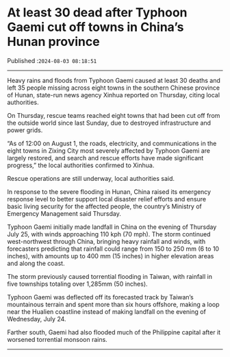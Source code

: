 # At least 30 dead after Typhoon Gaemi cut off towns in China’s Hunan province

Published :`2024-08-03 08:18:51`

---

Heavy rains and floods from Typhoon Gaemi caused at least 30 deaths and left 35 people missing across eight towns in the southern Chinese province of Hunan, state-run news agency Xinhua reported on Thursday, citing local authorities.

On Thursday, rescue teams reached eight towns that had been cut off from the outside world since last Sunday, due to destroyed infrastructure and power grids.

“As of 12:00 on August 1, the roads, electricity, and communications in the eight towns in Zixing City most severely affected by Typhoon Gaemi are largely restored, and search and rescue efforts have made significant progress,” the local authorities confirmed to Xinhua.

Rescue operations are still underway, local authorities said.

In response to the severe flooding in Hunan, China raised its emergency response level to better support local disaster relief efforts and ensure basic living security for the affected people, the country’s Ministry of Emergency Management said Thursday.

Typhoon Gaemi initially made landfall in China on the evening of Thursday July 25, with winds approaching 110 kph (70 mph). The storm continued west-northwest through China, bringing heavy rainfall and winds, with forecasters predicting that rainfall could range from 150 to 250 mm (6 to 10 inches), with amounts up to 400 mm (15 inches) in higher elevation areas and along the coast.

The storm previously caused torrential flooding in Taiwan, with rainfall in five townships totaling over 1,285mm (50 inches).

Typhoon Gaemi was deflected off its forecasted track by Taiwan’s mountainous terrain and spent more than six hours offshore, making a loop near the Hualien coastline instead of making landfall on the evening of Wednesday, July 24.

Farther south, Gaemi had also flooded much of the Philippine capital after it worsened torrential monsoon rains.

---


